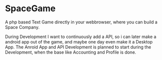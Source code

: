 # SpaceGame
A php based Text Game directly in your webbrowser, where you can build a Space Company. 

During Development I want to continuously add a API, so i can later make a android app out of the game, and maybe one day even make it a Desktop App.
The Anroid App and API Development is planned to start during the Development, when the base like Accounting and Profile is done. 
